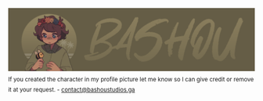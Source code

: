 <img src="bashou_github_banner.png" alt="bashou-github-banner.png">
<sub>If you created the character in my profile picture let me know so I can give credit or remove it at your request. - <a href="mailto:contact@bashoustudios.ga">contact@bashoustudios.ga</a></sub>
